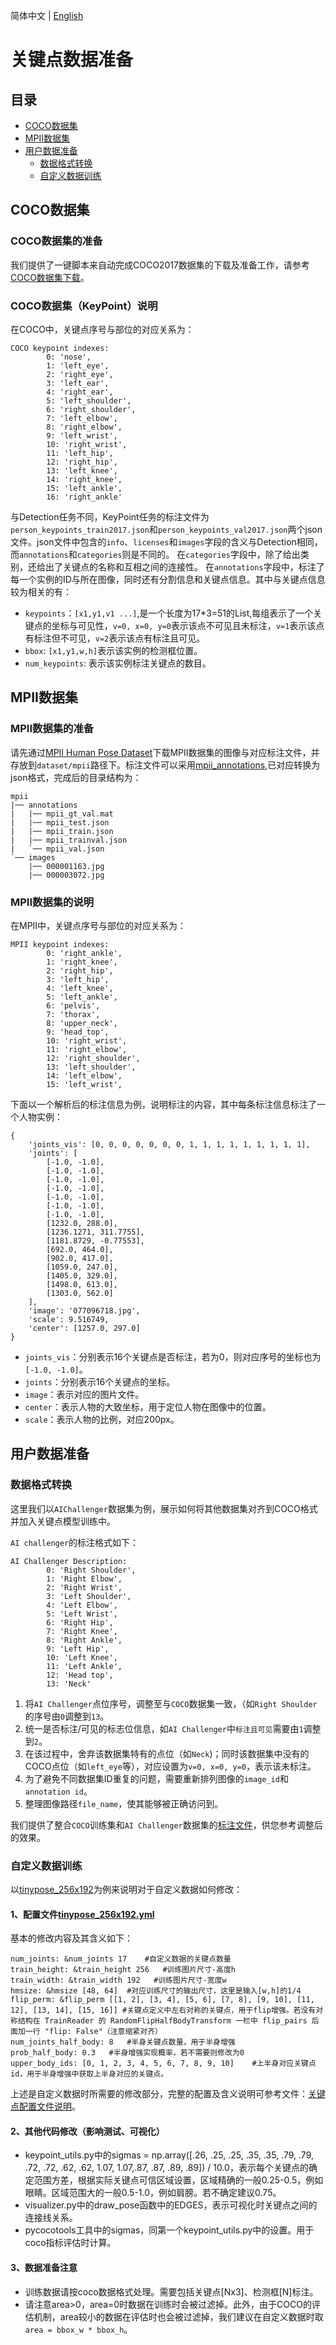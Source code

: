 简体中文 | [English](PrepareKeypointDataSet_en.md)

# 关键点数据准备
## 目录
- [COCO数据集](#COCO数据集)
- [MPII数据集](#MPII数据集)
- [用户数据准备](#用户数据准备)
    - [数据格式转换](#数据格式转换)
    - [自定义数据训练](#自定义数据训练)

## COCO数据集
### COCO数据集的准备
我们提供了一键脚本来自动完成COCO2017数据集的下载及准备工作，请参考[COCO数据集下载](https://github.com/PaddlePaddle/PaddleDetection/blob/f0a30f3ba6095ebfdc8fffb6d02766406afc438a/docs/tutorials/PrepareDetDataSet.md#COCO%E6%95%B0%E6%8D%AE)。

### COCO数据集（KeyPoint）说明
在COCO中，关键点序号与部位的对应关系为：
```
COCO keypoint indexes:
        0: 'nose',
        1: 'left_eye',
        2: 'right_eye',
        3: 'left_ear',
        4: 'right_ear',
        5: 'left_shoulder',
        6: 'right_shoulder',
        7: 'left_elbow',
        8: 'right_elbow',
        9: 'left_wrist',
        10: 'right_wrist',
        11: 'left_hip',
        12: 'right_hip',
        13: 'left_knee',
        14: 'right_knee',
        15: 'left_ankle',
        16: 'right_ankle'
```
与Detection任务不同，KeyPoint任务的标注文件为`person_keypoints_train2017.json`和`person_keypoints_val2017.json`两个json文件。json文件中包含的`info`、`licenses`和`images`字段的含义与Detection相同，而`annotations`和`categories`则是不同的。
在`categories`字段中，除了给出类别，还给出了关键点的名称和互相之间的连接性。
在`annotations`字段中，标注了每一个实例的ID与所在图像，同时还有分割信息和关键点信息。其中与关键点信息较为相关的有：
- `keypoints`：`[x1,y1,v1 ...]`,是一个长度为17*3=51的List,每组表示了一个关键点的坐标与可见性，`v=0, x=0, y=0`表示该点不可见且未标注，`v=1`表示该点有标注但不可见，`v=2`表示该点有标注且可见。
- `bbox`: `[x1,y1,w,h]`表示该实例的检测框位置。
- `num_keypoints`: 表示该实例标注关键点的数目。


## MPII数据集
### MPII数据集的准备
请先通过[MPII Human Pose Dataset](http://human-pose.mpi-inf.mpg.de/#download)下载MPII数据集的图像与对应标注文件，并存放到`dataset/mpii`路径下。标注文件可以采用[mpii_annotations](https://download.openmmlab.com/mmpose/datasets/mpii_annotations.tar),已对应转换为json格式，完成后的目录结构为：
```
mpii
|── annotations
|   |── mpii_gt_val.mat
|   |── mpii_test.json
|   |── mpii_train.json
|   |── mpii_trainval.json
|   `── mpii_val.json
`── images
    |── 000001163.jpg
    |── 000003072.jpg
```
### MPII数据集的说明
在MPII中，关键点序号与部位的对应关系为：
```
MPII keypoint indexes:
        0: 'right_ankle',
        1: 'right_knee',
        2: 'right_hip',
        3: 'left_hip',
        4: 'left_knee',
        5: 'left_ankle',
        6: 'pelvis',
        7: 'thorax',
        8: 'upper_neck',
        9: 'head_top',
        10: 'right_wrist',
        11: 'right_elbow',
        12: 'right_shoulder',
        13: 'left_shoulder',
        14: 'left_elbow',
        15: 'left_wrist',
```
下面以一个解析后的标注信息为例，说明标注的内容，其中每条标注信息标注了一个人物实例：
```
{
    'joints_vis': [0, 0, 0, 0, 0, 0, 0, 1, 1, 1, 1, 1, 1, 1, 1, 1],
    'joints': [
        [-1.0, -1.0],
        [-1.0, -1.0],
        [-1.0, -1.0],
        [-1.0, -1.0],
        [-1.0, -1.0],
        [-1.0, -1.0],
        [-1.0, -1.0],
        [1232.0, 288.0],
        [1236.1271, 311.7755],
        [1181.8729, -0.77553],
        [692.0, 464.0],
        [902.0, 417.0],
        [1059.0, 247.0],
        [1405.0, 329.0],
        [1498.0, 613.0],
        [1303.0, 562.0]
    ],
    'image': '077096718.jpg',
    'scale': 9.516749,
    'center': [1257.0, 297.0]
}
```
- `joints_vis`：分别表示16个关键点是否标注，若为0，则对应序号的坐标也为`[-1.0, -1.0]`。
- `joints`：分别表示16个关键点的坐标。
- `image`：表示对应的图片文件。
- `center`：表示人物的大致坐标，用于定位人物在图像中的位置。
- `scale`：表示人物的比例，对应200px。


## 用户数据准备

### 数据格式转换

这里我们以`AIChallenger`数据集为例，展示如何将其他数据集对齐到COCO格式并加入关键点模型训练中。


`AI challenger`的标注格式如下：
```
AI Challenger Description:
        0: 'Right Shoulder',
        1: 'Right Elbow',
        2: 'Right Wrist',
        3: 'Left Shoulder',
        4: 'Left Elbow',
        5: 'Left Wrist',
        6: 'Right Hip',
        7: 'Right Knee',
        8: 'Right Ankle',
        9: 'Left Hip',
        10: 'Left Knee',
        11: 'Left Ankle',
        12: 'Head top',
        13: 'Neck'
```
1. 将`AI Challenger`点位序号，调整至与`COCO`数据集一致，（如`Right Shoulder`的序号由`0`调整到`13`。
2. 统一是否标注/可见的标志位信息，如`AI Challenger`中`标注且可见`需要由`1`调整到`2`。
3. 在该过程中，舍弃该数据集特有的点位（如`Neck`)；同时该数据集中没有的COCO点位（如`left_eye`等），对应设置为`v=0, x=0, y=0`，表示该未标注。
4. 为了避免不同数据集ID重复的问题，需要重新排列图像的`image_id`和`annotation id`。
5. 整理图像路径`file_name`，使其能够被正确访问到。

我们提供了整合`COCO`训练集和`AI Challenger`数据集的[标注文件](https://bj.bcebos.com/v1/paddledet/data/keypoint/aic_coco_train_cocoformat.json)，供您参考调整后的效果。

### 自定义数据训练

以[tinypose_256x192](../../../configs/keypoint/tiny_pose/README.md)为例来说明对于自定义数据如何修改：

#### 1、配置文件[tinypose_256x192.yml](../../../configs/keypoint/tiny_pose/tinypose_256x192.yml)

基本的修改内容及其含义如下：

```
num_joints: &num_joints 17    #自定义数据的关键点数量
train_height: &train_height 256   #训练图片尺寸-高度h
train_width: &train_width 192   #训练图片尺寸-宽度w
hmsize: &hmsize [48, 64]  #对应训练尺寸的输出尺寸，这里是输入[w,h]的1/4
flip_perm: &flip_perm [[1, 2], [3, 4], [5, 6], [7, 8], [9, 10], [11, 12], [13, 14], [15, 16]] #关键点定义中左右对称的关键点，用于flip增强。若没有对称结构在 TrainReader 的 RandomFlipHalfBodyTransform 一栏中 flip_pairs 后面加一行 "flip: False"（注意缩紧对齐）
num_joints_half_body: 8   #半身关键点数量，用于半身增强
prob_half_body: 0.3   #半身增强实现概率，若不需要则修改为0
upper_body_ids: [0, 1, 2, 3, 4, 5, 6, 7, 8, 9, 10]    #上半身对应关键点id，用于半身增强中获取上半身对应的关键点。
```

上述是自定义数据时所需要的修改部分，完整的配置及含义说明可参考文件：[关键点配置文件说明](../KeyPointConfigGuide_cn.md)。

#### 2、其他代码修改（影响测试、可视化）
- keypoint_utils.py中的sigmas = np.array([.26, .25, .25, .35, .35, .79, .79, .72, .72, .62, .62, 1.07, 1.07,.87, .87, .89, .89]) / 10.0，表示每个关键点的确定范围方差，根据实际关键点可信区域设置，区域精确的一般0.25-0.5，例如眼睛。区域范围大的一般0.5-1.0，例如肩膀。若不确定建议0.75。
- visualizer.py中的draw_pose函数中的EDGES，表示可视化时关键点之间的连接线关系。
- pycocotools工具中的sigmas，同第一个keypoint_utils.py中的设置。用于coco指标评估时计算。

#### 3、数据准备注意
- 训练数据请按coco数据格式处理。需要包括关键点[Nx3]、检测框[N]标注。
- 请注意area>0，area=0时数据在训练时会被过滤掉。此外，由于COCO的评估机制，area较小的数据在评估时也会被过滤掉，我们建议在自定义数据时取`area = bbox_w * bbox_h`。
